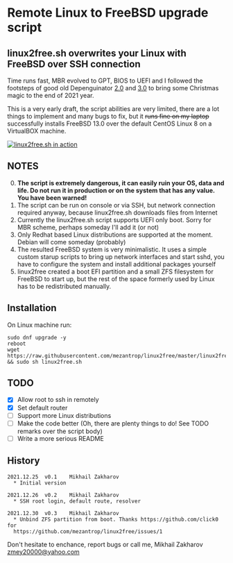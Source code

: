 # Remote Linux to FreeBSD upgrade script
## linux2free.sh overwrites your Linux with FreeBSD over SSH connection

Time runs fast, MBR evolved to GPT, BIOS to UEFI and I followed the footsteps 
of good old Depenguinator 
[2.0](https://www.daemonology.net/blog/2008-01-29-depenguinator-2.0.html) and 
[3.0](https://github.com/allanjude/depenguinator) to bring some Christmas magic
to the end of 2021 year.

This is a very early draft, the script abilities are very limited, there are 
a lot things to implement and many bugs to fix, but it ~~runs fine on my laptop~~ 
successfully installs FreeBSD 13.0 over the default CentOS Linux 8 on 
a VirtualBOX machine.

[![linux2free.sh in action](https://img.youtube.com/vi/q8GlmyK70VE/0.jpg)](https://www.youtube.com/watch?v=q8GlmyK70VE)

## NOTES
0. **The script is extremely dangerous, it can easily ruin your OS, data and life.
Do not run it in production or on the system that has any value. You have been warned!**
1. The script can be run on console or via SSH, but network connection required 
anyway, because linux2free.sh downloads files from Internet
2. Currently the linux2free.sh script supports UEFI only boot. Sorry for MBR scheme,
perhaps someday I'll add it (or not)
3. Only Redhat based Linux distributions are supported at the moment. Debian 
will come someday (probably)
4. The resulted FreeBSD system is very minimalistic. It uses a simple custom 
starup scripts to bring up network interfaces and start sshd, you have to 
configure the system and install additional packages yourself
5. linux2free created a boot EFI partition and a small ZFS filesystem for FreeBSD 
to start up, but the rest of the space formerly used by Linux has to be 
redistributed manually.

## Installation

On Linux machine run:
```
sudo dnf upgrade -y
reboot
wget https://raw.githubusercontent.com/mezantrop/linux2free/master/linux2free.sh && sudo sh linux2free.sh
```

## TODO
 - [x] Allow root to ssh in remotely
 - [x] Set default router
 - [ ] Support more Linux distributions
 - [ ] Make the code better (Oh, there are plenty things to do! See TODO remarks over the script body)
 - [ ] Write a more serious README

## History
```
2021.12.25  v0.1    Mikhail Zakharov  
  * Initial version

2021.12.26  v0.2    Mikhail Zakharov  
  * SSH root login, default route, resolver

2021.12.30  v0.3    Mikhail Zakharov  
  * Unbind ZFS partition from boot. Thanks https://github.com/click0 for
  https://github.com/mezantrop/linux2free/issues/1 
```

Don't hesitate to enchance, report bugs or call me, 
Mikhail Zakharov <zmey20000@yahoo.com>